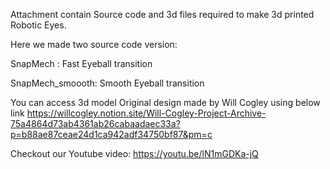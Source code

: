 Attachment contain Source code and 3d files required to make 3d printed Robotic Eyes.

Here we made two source code version:

SnapMech : Fast Eyeball transition

SnapMech_smoooth: Smooth Eyeball transition


You can access 3d model Original design made by Will Cogley using below link
https://willcogley.notion.site/Will-Cogley-Project-Archive-75a4864d73ab4361ab26cabaadaec33a?p=b88ae87ceae24d1ca942adf34750bf87&pm=c

Checkout our Youtube video: https://youtu.be/lN1mGDKa-jQ
